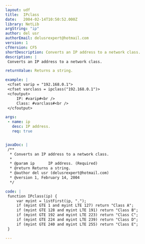 ```yaml
---
layout: udf
title:  IPclass
date:   2004-02-14T10:50:52.000Z
library: NetLib
argString: "ip"
author: del usr
authorEmail: delusrexpert@hotmail.com
version: 1
cfVersion: CF5
shortDescription: Converts an IP address to a network class.
description: |
 Converts an IP address to a network class.

returnValue: Returns a string.

example: |
 <cfset varip = "192.168.0.1">
 <cfset varclass = ipclass("192.168.0.1")>
 <cfoutput>
     IP: #varip#<br />
     Class: #varclass#<br />
 </cfoutput>

args:
 - name: ip
   desc: IP address.
   req: true


javaDoc: |
 /**
  * Converts an IP address to a network class.
  * 
  * @param ip      IP address. (Required)
  * @return Returns a string. 
  * @author del usr (delusrexpert@hotmail.com) 
  * @version 1, February 14, 2004 
  */

code: |
 function IPclass(ip) {
     var myint = listFirst(ip, ".");
     if (myint GTE 1 and myint LTE 127) return "Class A";
     if (myint GTE 128 and myint LTE 191) return "Class B";
     if (myint GTE 192 and myint LTE 223) return "Class C";
     if (myint GTE 224 and myint LTE 239) return "Class D";
     if (myint GTE 240 and myint LTE 255) return "Class E";
 }

---
```


